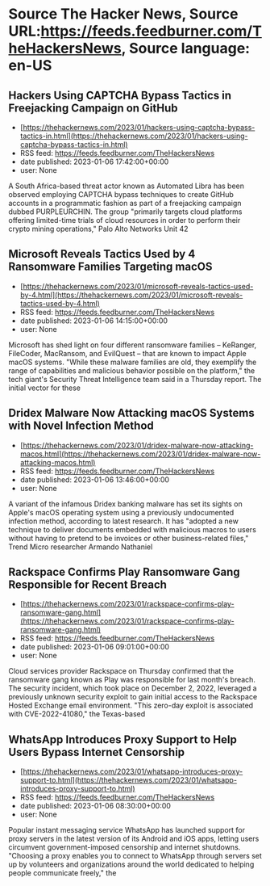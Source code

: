 # Source The Hacker News, Source URL:https://feeds.feedburner.com/TheHackersNews, Source language: en-US

## Hackers Using CAPTCHA Bypass Tactics in Freejacking Campaign on GitHub
 - [https://thehackernews.com/2023/01/hackers-using-captcha-bypass-tactics-in.html](https://thehackernews.com/2023/01/hackers-using-captcha-bypass-tactics-in.html)
 - RSS feed: https://feeds.feedburner.com/TheHackersNews
 - date published: 2023-01-06 17:42:00+00:00
 - user: None

A South Africa-based threat actor known as Automated Libra has been observed employing CAPTCHA bypass techniques to create GitHub accounts in a programmatic fashion as part of a freejacking campaign dubbed PURPLEURCHIN.
The group "primarily targets cloud platforms offering limited-time trials of cloud resources in order to perform their crypto mining operations," Palo Alto Networks Unit 42

## Microsoft Reveals Tactics Used by 4 Ransomware Families Targeting macOS
 - [https://thehackernews.com/2023/01/microsoft-reveals-tactics-used-by-4.html](https://thehackernews.com/2023/01/microsoft-reveals-tactics-used-by-4.html)
 - RSS feed: https://feeds.feedburner.com/TheHackersNews
 - date published: 2023-01-06 14:15:00+00:00
 - user: None

Microsoft has shed light on four different ransomware families – KeRanger, FileCoder, MacRansom, and EvilQuest – that are known to impact Apple macOS systems.
"While these malware families are old, they exemplify the range of capabilities and malicious behavior possible on the platform," the tech giant's Security Threat Intelligence team said in a Thursday report.
The initial vector for these

## Dridex Malware Now Attacking macOS Systems with Novel Infection Method
 - [https://thehackernews.com/2023/01/dridex-malware-now-attacking-macos.html](https://thehackernews.com/2023/01/dridex-malware-now-attacking-macos.html)
 - RSS feed: https://feeds.feedburner.com/TheHackersNews
 - date published: 2023-01-06 13:46:00+00:00
 - user: None

A variant of the infamous Dridex banking malware has set its sights on Apple's macOS operating system using a previously undocumented infection method, according to latest research.
It has "adopted a new technique to deliver documents embedded with malicious macros to users without having to pretend to be invoices or other business-related files," Trend Micro researcher Armando Nathaniel

## Rackspace Confirms Play Ransomware Gang Responsible for Recent Breach
 - [https://thehackernews.com/2023/01/rackspace-confirms-play-ransomware-gang.html](https://thehackernews.com/2023/01/rackspace-confirms-play-ransomware-gang.html)
 - RSS feed: https://feeds.feedburner.com/TheHackersNews
 - date published: 2023-01-06 09:01:00+00:00
 - user: None

Cloud services provider Rackspace on Thursday confirmed that the ransomware gang known as Play was responsible for last month's breach.
The security incident, which took place on December 2, 2022, leveraged a previously unknown security exploit to gain initial access to the Rackspace Hosted Exchange email environment.
"This zero-day exploit is associated with CVE-2022-41080," the Texas-based

## WhatsApp Introduces Proxy Support to Help Users Bypass Internet Censorship
 - [https://thehackernews.com/2023/01/whatsapp-introduces-proxy-support-to.html](https://thehackernews.com/2023/01/whatsapp-introduces-proxy-support-to.html)
 - RSS feed: https://feeds.feedburner.com/TheHackersNews
 - date published: 2023-01-06 08:30:00+00:00
 - user: None

Popular instant messaging service WhatsApp has launched support for proxy servers in the latest version of its Android and iOS apps, letting users circumvent government-imposed censorship and internet shutdowns.
"Choosing a proxy enables you to connect to WhatsApp through servers set up by volunteers and organizations around the world dedicated to helping people communicate freely," the

